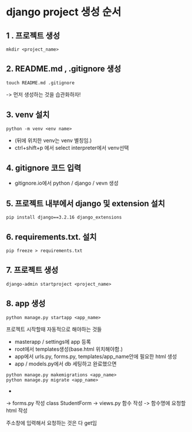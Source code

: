 # django project 생성 순서

## 1 . 프로젝트 생성
```
mkdir <project_name>
```

## 2. README.md , .gitignore 생성
```
touch README.md .gitignore
```
-> 먼저 생성하는 것을 습관화하자!

## 3. venv 설치
```
python -m venv <env name>
```
 - (뒤에 위치한 venv는 venv 별칭임.)
 - ctrl+shift+p 에서 select interpreter에서 venv선택

## 4. gitignore 코드 입력
 - gitignore.io에서 python / django / vevn 생성

## 5. 프로젝트 내부에서 django 및 extension 설치
```
pip install django==3.2.16 django_extensions
```
## 6. requirements.txt. 설치
```
pip freeze > requirements.txt
```

## 7. 프로젝트 생성
```
django-admin startproject <project_name>
```

## 8. app 생성
```
python manage.py startapp <app_name>
```

프로젝트 시작할때 자동적으로 해야하는 것들
 - masterapp / settings에 app 등록
 - root에서 templates생성(base.html 위치해야함.)
 - app에서 urls.py, forms.py, templates/app_name안에 필요한 html 생성
 - app / models.py에서 db 세팅하고 완료했으면

```
python manage.py makemigrations <app_name>
python manage.py migrate <app_name>
```
 - 





-> forms.py 작성
class StudentForm
-> views.py 함수 작성
-> 함수명에 요청할 html 작성

주소창에 입력해서 요청하는 것은 다 get임 